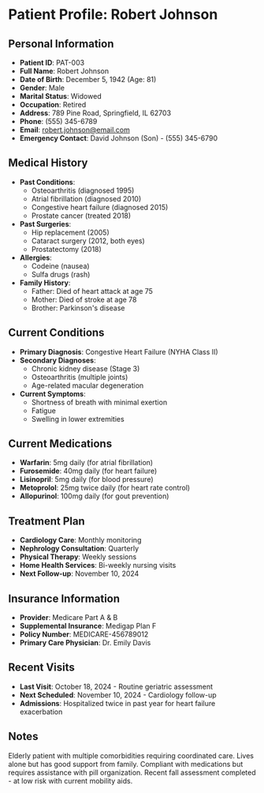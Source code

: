 # Patient Profile: Robert Johnson

## Personal Information
- **Patient ID**: PAT-003
- **Full Name**: Robert Johnson
- **Date of Birth**: December 5, 1942 (Age: 81)
- **Gender**: Male
- **Marital Status**: Widowed
- **Occupation**: Retired
- **Address**: 789 Pine Road, Springfield, IL 62703
- **Phone**: (555) 345-6789
- **Email**: robert.johnson@email.com
- **Emergency Contact**: David Johnson (Son) - (555) 345-6790

## Medical History
- **Past Conditions**:
  - Osteoarthritis (diagnosed 1995)
  - Atrial fibrillation (diagnosed 2010)
  - Congestive heart failure (diagnosed 2015)
  - Prostate cancer (treated 2018)
- **Past Surgeries**:
  - Hip replacement (2005)
  - Cataract surgery (2012, both eyes)
  - Prostatectomy (2018)
- **Allergies**:
  - Codeine (nausea)
  - Sulfa drugs (rash)
- **Family History**:
  - Father: Died of heart attack at age 75
  - Mother: Died of stroke at age 78
  - Brother: Parkinson's disease

## Current Conditions
- **Primary Diagnosis**: Congestive Heart Failure (NYHA Class II)
- **Secondary Diagnoses**:
  - Chronic kidney disease (Stage 3)
  - Osteoarthritis (multiple joints)
  - Age-related macular degeneration
- **Current Symptoms**:
  - Shortness of breath with minimal exertion
  - Fatigue
  - Swelling in lower extremities

## Current Medications
- **Warfarin**: 5mg daily (for atrial fibrillation)
- **Furosemide**: 40mg daily (for heart failure)
- **Lisinopril**: 5mg daily (for blood pressure)
- **Metoprolol**: 25mg twice daily (for heart rate control)
- **Allopurinol**: 100mg daily (for gout prevention)

## Treatment Plan
- **Cardiology Care**: Monthly monitoring
- **Nephrology Consultation**: Quarterly
- **Physical Therapy**: Weekly sessions
- **Home Health Services**: Bi-weekly nursing visits
- **Next Follow-up**: November 10, 2024

## Insurance Information
- **Provider**: Medicare Part A & B
- **Supplemental Insurance**: Medigap Plan F
- **Policy Number**: MEDICARE-456789012
- **Primary Care Physician**: Dr. Emily Davis

## Recent Visits
- **Last Visit**: October 18, 2024 - Routine geriatric assessment
- **Next Scheduled**: November 10, 2024 - Cardiology follow-up
- **Admissions**: Hospitalized twice in past year for heart failure exacerbation

## Notes
Elderly patient with multiple comorbidities requiring coordinated care. Lives alone but has good support from family. Compliant with medications but requires assistance with pill organization. Recent fall assessment completed - at low risk with current mobility aids.